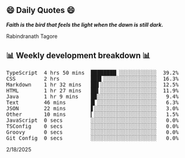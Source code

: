 ## 😄 Daily Quotes 😄

_**Faith is the bird that feels the light when the dawn is still dark.**_

Rabindranath Tagore



## 📊 Weekly development breakdown 📊

<pre>TypeScript  4 hrs 50 mins  ████████▏░░░░░░░░░░░░  39.2%
CSS         2 hrs          ███▍░░░░░░░░░░░░░░░░░  16.3%
Markdown    1 hr 32 mins   ██▌░░░░░░░░░░░░░░░░░░  12.5%
HTML        1 hr 27 mins   ██▍░░░░░░░░░░░░░░░░░░  11.9%
Java        1 hr 9 mins    █▉░░░░░░░░░░░░░░░░░░░   9.4%
Text        46 mins        █▎░░░░░░░░░░░░░░░░░░░   6.3%
JSON        22 mins        ▋░░░░░░░░░░░░░░░░░░░░   3.0%
Other       10 mins        ▎░░░░░░░░░░░░░░░░░░░░   1.5%
JavaScript  0 secs         ░░░░░░░░░░░░░░░░░░░░░   0.0%
TSConfig    0 secs         ░░░░░░░░░░░░░░░░░░░░░   0.0%
Groovy      0 secs         ░░░░░░░░░░░░░░░░░░░░░   0.0%
Git Config  0 secs         ░░░░░░░░░░░░░░░░░░░░░   0.0%</pre>

2/18/2025